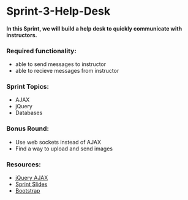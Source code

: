 # Sprint-3-Help-Desk

#### In this Sprint, we will build a help desk to quickly communicate with instructors.

### Required functionality:
- able to send messages to instructor
- able to recieve messages from instructor

### Sprint Topics:
- AJAX
- jQuery
- Databases

### Bonus Round:
- Use web sockets instead of AJAX
- Find a way to upload and send images

### Resources:
- [jQuery AJAX](https://learn.jquery.com/ajax/jquery-ajax-methods/)
- [Sprint Slides](https://slides.com/zacklee/help-desk-sprint)
- [Bootstrap](http://getbootstrap.com/components)
